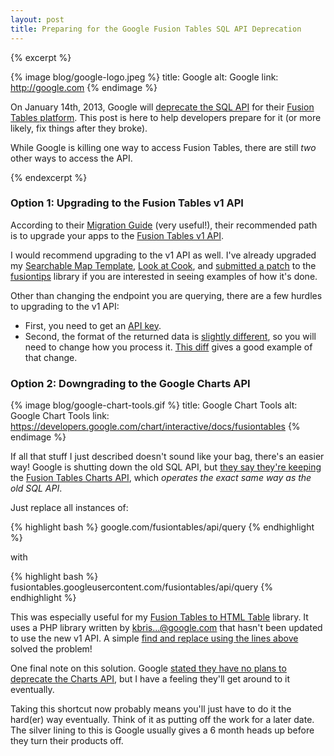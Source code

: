 ```yaml
---
layout: post
title: Preparing for the Google Fusion Tables SQL API Deprecation
---
```


{% excerpt %}

{% image blog/google-logo.jpeg %}
  title: Google
  alt: Google
  link: http://google.com
{% endimage %}

On January 14th, 2013, Google will [deprecate the SQL API](https://developers.google.com/fusiontables/docs/developers_guide) for their [Fusion Tables platform](https://developers.google.com/fusiontables/). This post is here to help developers prepare for it (or more likely, fix things after they broke). 

While Google is killing one way to access Fusion Tables, there are still _two_ other ways to access the API. 

{% endexcerpt %}

### Option 1: Upgrading to the Fusion Tables v1 API

According to their [Migration Guide](https://developers.google.com/fusiontables/docs/v1/migration_guide) (very useful!), their recommended path is to upgrade your apps to the [Fusion Tables v1 API](https://developers.google.com/fusiontables/docs/v1/getting_started). 

I would recommend upgrading to the v1 API as well. I've already upgraded my [Searchable Map Template](http://derekeder.com/searchable_map_template/), [Look at Cook](https://github.com/open-city/look-at-cook), and [submitted a patch](http://code.google.com/p/gmaps-utility-gis/issues/detail?id=12) to the [fusiontips](http://code.google.com/p/gmaps-utility-gis/source/browse/trunk/fusiontips/src/fusiontips.js) library if you are interested in seeing examples of how it's done.

Other than changing the endpoint you are querying, there are a few hurdles to upgrading to the v1 API:

* First, you need to get an [API key](https://code.google.com/apis/console/). 
* Second, the format of the returned data is [slightly different](https://developers.google.com/fusiontables/docs/v1/using#queryData), so you will need to change how you process it. [This diff](https://github.com/derekeder/FusionTable-Map-Template-Heroku/commit/7e86b0bfba411584e0a305560d07444648835a0c) gives a good example of that change.

### Option 2: Downgrading to the Google Charts API

{% image blog/google-chart-tools.gif %}
  title: Google Chart Tools
  alt: Google Chart Tools
  link: https://developers.google.com/chart/interactive/docs/fusiontables
{% endimage %}

If all that stuff I just described doesn't sound like your bag, there's an easier way! Google is shutting down the old SQL API, but [they say they're keeping](https://groups.google.com/forum/?fromgroups=#!searchin/fusion-tables-users-group/Status$20of$20API$20deprecation$20and$20Google$20Chart$20Tools/fusion-tables-users-group/sHFf9tAzqSg/d8bJvR-1HycJ) the [Fusion Tables Charts API](https://developers.google.com/chart/interactive/docs/fusiontables), which _operates the exact same way as the old SQL API_.

Just replace all instances of:

{% highlight bash %}
google.com/fusiontables/api/query
{% endhighlight %}

with

{% highlight bash %}
fusiontables.googleusercontent.com/fusiontables/api/query
{% endhighlight %}

This was especially useful for my [Fusion Tables to HTML Table](https://github.com/derekeder/Fusion-Tables-to-HTML-Table) library. It uses a PHP library written by kbris...@google.com that hasn't been updated to use the new v1 API. A simple [find and replace using the lines above](https://github.com/derekeder/Fusion-Tables-to-HTML-Table/commit/99f2738892d3b09751df85f494f7a339ec476cda) solved the problem!

One final note on this solution. Google [stated they have no plans to deprecate the Charts API](https://groups.google.com/forum/?fromgroups=#!searchin/fusion-tables-users-group/Status$20of$20API$20deprecation$20and$20Google$20Chart$20Tools/fusion-tables-users-group/sHFf9tAzqSg/d8bJvR-1HycJ), but I have a feeling they'll get around to it eventually. 

Taking this shortcut now probably means you'll just have to do it the hard(er) way eventually. Think of it as putting off the work for a later date. The silver lining to this is Google usually gives a 6 month heads up before they turn their products off.